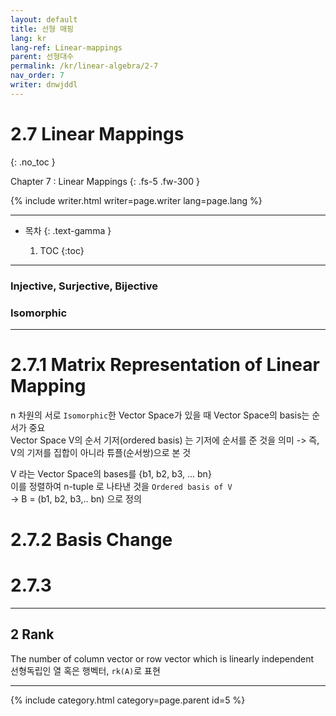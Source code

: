 ```yaml
---
layout: default
title: 선형 매핑
lang: kr
lang-ref: Linear-mappings
parent: 선형대수
permalink: /kr/linear-algebra/2-7
nav_order: 7
writer: dnwjddl
---
```


# 2.7 Linear Mappings
{: .no_toc }


Chapter 7 : Linear Mappings
{: .fs-5 .fw-300 }


{% include writer.html writer=page.writer lang=page.lang %}

---

- 목차
    {: .text-gamma }

    1. TOC
    {:toc}

---

### Injective, Surjective, Bijective

### Isomorphic 

---


# 2.7.1 Matrix Representation of Linear Mapping
n 차원의 서로 ```Isomorphic```한 Vector Space가 있을 때 Vector Space의 basis는 순서가 중요  
Vector Space V의 순서 기저(ordered basis) 는 기저에 순서를 준 것을 의미
-> 즉, V의 기저를 집합이 아니라 튜플(순서쌍)으로 본 것

V 라는 Vector Space의 bases를 {b1, b2, b3, ... bn}   
이를 정렬하여 n-tuple 로 나타낸 것을 ```Ordered basis of V```  
-> B = (b1, b2, b3,.. bn) 으로 정의






# 2.7.2 Basis Change


# 2.7.3


---


## 2 Rank
The number of column vector or row vector which is linearly independent  
선형독립인 열 혹은 행벡터, ```rk(A)```로 표현


---

{% include category.html category=page.parent id=5 %}
